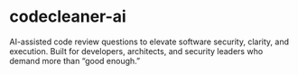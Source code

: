 # codecleaner-ai
AI-assisted code review questions to elevate software security, clarity, and execution. Built for developers, architects, and security leaders who demand more than “good enough.”
